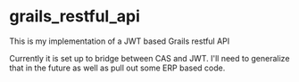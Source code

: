 # grails_restful_api
This is my implementation of a JWT based Grails restful API

Currently it is set up to bridge between CAS and JWT. I'll need to generalize that in the future as well as pull out some ERP
based code.

